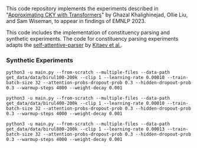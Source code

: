 This code repository implements the experiments described in "[Approximating CKY with Transformers](https://arxiv.org/abs/2305.02386)" by Ghazal Khalighinejad, Ollie Liu, and Sam Wiseman, to appear in findings of EMNLP 2023.

This code includes the implementation of constituency parsing and synthetic experiments. The code for constituency parsing experiments adapts the [self-attentive-parser](https://github.com/nikitakit/self-attentive-parser) by [Kitaev et al.](https://arxiv.org/abs/1812.11760). 

### Synthetic Experiments
```
python3 -u main.py --from-scratch --multiple-files --data-path get_data/data/birul100-200k --clip 1 --learning-rate 0.00010 --train-batch-size 32 --attention-probs-dropout-prob 0.3 --hidden-dropout-prob 0.3 --warmup-steps 4000 --weight-decay 0.001 
```
```
python3 -u main.py --from-scratch --multiple-files --data-path get_data/data/birul400-200k --clip 1 --learning-rate 0.00010 --train-batch-size 32 --attention-probs-dropout-prob 0.3 --hidden-dropout-prob 0.3 --warmup-steps 4000 --weight-decay 0.001
```
```
python3 -u main.py --from-scratch --multiple-files --data-path get_data/data/birul800-200k --clip 1 --learning-rate 0.00013 --train-batch-size 32 --attention-probs-dropout-prob 0.3 --hidden-dropout-prob 0.3 --warmup-steps 4000 --weight-decay 0.001 

```


